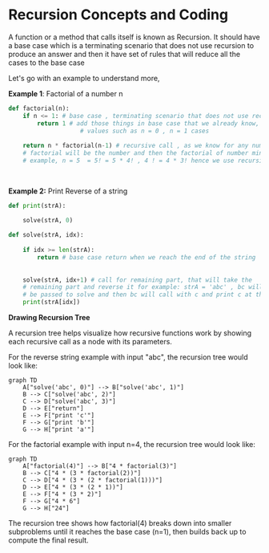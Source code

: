 # Recursion Concepts and Coding

A function or a method that calls itself is known as Recursion. It should have a base case which is a terminating scenario that does not use recursion to produce an answer and then it have set of rules that will reduce all the cases to the base case

Let's go with an example to understand more,

**Example 1**: Factorial of a number n

```python
def factorial(n):
	if n <= 1: # base case , terminating scenario that does not use recursion
		return 1 # add those things in base case that we already know, using smaller
					# values such as n = 0 , n = 1 cases
	
	return n * factorial(n-1) # recursive call , as we know for any number 
	# factorial will be the number and then the factorial of number minus 1
	# example, n = 5  = 5! = 5 * 4! , 4 ! = 4 * 3! hence we use recursion here
	
	 
```

**Example 2:** Print Reverse of a string

```python
def print(strA):
	
	solve(strA, 0)

def solve(strA, idx):
	
	if idx >= len(strA):
		return # base case return when we reach the end of the string
	
	
	solve(strA, idx+1) # call for remaining part, that will take the 
	# remaining part and reverse it for example: strA = 'abc' , bc will 
	# be passed to solve and then bc will call with c and print c at the end
	print(strA[idx])

```

**Drawing Recursion Tree**

A recursion tree helps visualize how recursive functions work by showing each recursive call as a node with its parameters.

For the reverse string example with input "abc", the recursion tree would look like:

```mermaid
graph TD
    A["solve('abc', 0)"] --> B["solve('abc', 1)"]
    B --> C["solve('abc', 2)"]
    C --> D["solve('abc', 3)"]
    D --> E["return"]
    E --> F["print 'c'"]
    F --> G["print 'b'"]
    G --> H["print 'a'"]

```

For the factorial example with input n=4, the recursion tree would look like:

```mermaid
graph TD
    A["factorial(4)"] --> B["4 * factorial(3)"]
    B --> C["4 * (3 * factorial(2))"]
    C --> D["4 * (3 * (2 * factorial(1)))"]
    D --> E["4 * (3 * (2 * 1))"]
    E --> F["4 * (3 * 2)"]
    F --> G["4 * 6"]
    G --> H["24"]

```

The recursion tree shows how factorial(4) breaks down into smaller subproblems until it reaches the base case (n=1), then builds back up to compute the final result.
